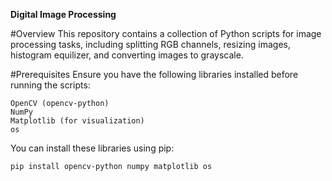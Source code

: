 **Digital Image Processing**

#Overview
This repository contains a collection of Python scripts for image processing tasks, including splitting RGB channels, 
resizing images, histogram equilizer, and converting images to grayscale.

#Prerequisites
Ensure you have the following libraries installed before running the scripts:

    OpenCV (opencv-python)
    NumPy
    Matplotlib (for visualization)
    os

You can install these libraries using pip:

    pip install opencv-python numpy matplotlib os


